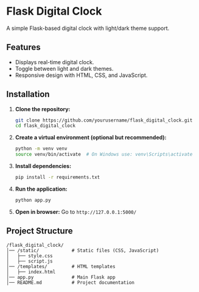 # Flask Digital Clock

A simple Flask-based digital clock with light/dark theme support.

## Features
- Displays real-time digital clock.
- Toggle between light and dark themes.
- Responsive design with HTML, CSS, and JavaScript.

## Installation

1. **Clone the repository:**
    ```sh
   git clone https://github.com/yourusername/flask_digital_clock.git
   cd flask_digital_clock
      ```
   

3. **Create a virtual environment (optional but recommended):**
   ```sh
   python -m venv venv
   source venv/bin/activate  # On Windows use: venv\Scripts\activate
   ```

4. **Install dependencies:**
   ```sh
   pip install -r requirements.txt
   ```

5. **Run the application:**
   ```sh
   python app.py
   ```

6. **Open in browser:**
   Go to `http://127.0.0.1:5000/`

## Project Structure
```
/flask_digital_clock/
│── /static/            # Static files (CSS, JavaScript)
│   ├── style.css
│   ├── script.js
│── /templates/         # HTML templates
│   ├── index.html
│── app.py              # Main Flask app
│── README.md           # Project documentation
```


